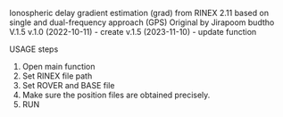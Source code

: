 Ionospheric delay gradient estimation (grad) from RINEX 2.11 
based on single and dual-frequency approach (GPS) 
Original by Jirapoom budtho 
V.1.5
v.1.0 (2022-10-11) - create
v.1.5 (2023-11-10) - update function

USAGE steps
1. Open main function
2. Set RINEX file path
3. Set ROVER and BASE file
4. Make sure the position files are obtained precisely.
5. RUN
